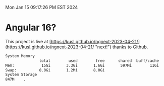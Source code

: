 Mon Jan 15 09:17:26 PM EST 2024

# Angular 16?


This project is live at [https://kusl.github.io/ngnext-2023-04-21/](https://kusl.github.io/ngnext-2023-04-21/ "next!") thanks to Github.

```bash
System Memory
               total        used        free      shared  buff/cache   available
Mem:            15Gi       3.3Gi       1.6Gi       597Mi        11Gi        12Gi
Swap:          8.0Gi       1.2Mi       8.0Gi
System Storage
847M	.
```
